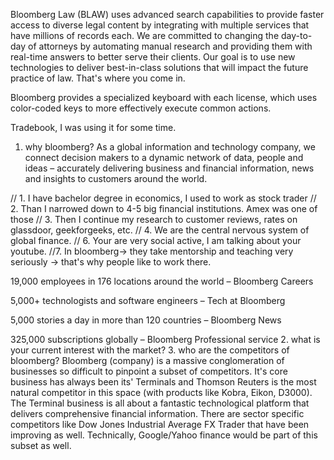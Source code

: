 Bloomberg Law (BLAW) uses advanced search capabilities to provide faster access to diverse legal content by integrating with multiple services that have millions of records each. We are committed to changing the day-to-day of attorneys by automating manual research and providing them with real-time answers to better serve their clients. Our goal is to use new technologies to deliver best-in-class solutions that will impact the future practice of law. That's where you come in.

Bloomberg provides a specialized keyboard with each license, which uses color-coded keys to more effectively execute common actions.

Tradebook, I was using it for some time.

1. why bloomberg?
As a global information and technology company, we connect decision makers to a dynamic network of data, people and ideas – accurately delivering business and financial information, news and insights to customers around the world.


// 1. I have bachelor degree in economics, I used to work as stock trader
// 2. Than I narrowed down to 4-5 big financial institutions. Amex was one of those
// 3. Then I continue my research to customer reviews, rates on glassdoor, geekforgeeks, etc.
// 4. We are the central nervous system of global finance.
// 6. Your are very social active, I am talking about your youtube.
//7. In bloomberg-> they take mentorship and teaching very seriously -> that's why people like to work there.


19,000 employees in 176 locations around the world – Bloomberg Careers

5,000+ technologists and software engineers – Tech at Bloomberg

5,000 stories a day in more than 120 countries – Bloomberg News

325,000 subscriptions globally – Bloomberg Professional service
2. what is your current interest with the market?
3. who are the competitors of bloomberg?
Bloomberg (company) is a massive conglomeration of businesses so difficult to pinpoint a subset of competitors. It's core business has always been its' Terminals and Thomson Reuters is the most natural competitor in this space (with products like Kobra, Eikon, D3000). The Terminal business is all about a fantastic technological platform that delivers comprehensive financial information. There are sector specific competitors like Dow Jones Industrial Average FX Trader that have been improving as well. Technically, Google/Yahoo finance would be part of this subset as well.
